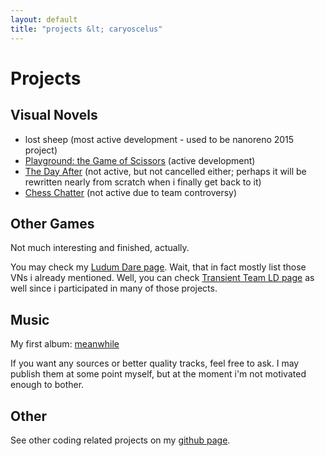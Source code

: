 ```yaml
---
layout: default
title: "projects &lt; caryoscelus"
---
```


# Projects

## Visual Novels

* lost sheep (most active development - used to be nanoreno 2015 project)
* [Playground: the Game of Scissors][playground] (active development)
* [The Day After][day-after] (not active, but not cancelled either; perhaps it will be
rewritten nearly from scratch when i finally get back to it)
* [Chess Chatter][chess] (not active due to team controversy)

## Other Games
Not much interesting and finished, actually.

You may check my [Ludum Dare page](http://ludumdare.com/compo/author/caryoscelus/).
Wait, that in fact mostly list those VNs i already mentioned. Well, you can
check [Transient Team LD page](http://ludumdare.com/compo/author/kibertoad/) as
well since i participated in many of those projects.

## Music
My first album: [meanwhile][meanwhile]

If you want any sources or better quality tracks, feel free to ask. I may
publish them at some point myself, but at the moment i'm not motivated enough to
bother.

## Other
See other coding related projects on my [github page][github].

[day-after]:    https://github.com/caryoscelus/ld29
[chess]:        https://github.com/caryoscelus/chess-chatter
[github]:       https://github.com/caryoscelus/
[playground]:   /projects/playground.html
[meanwhile]:    https://www.jamendo.com/en/list/a145855/meanwhile
